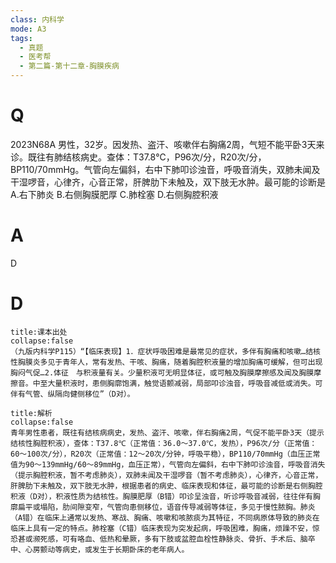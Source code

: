 ```yaml
---
class: 内科学
mode: A3
tags:
  - 真题
  - 医考帮
  - 第二篇-第十二章-胸膜疾病
---
```


# Q
2023N68A 男性，32岁。因发热、盗汗、咳嗽伴右胸痛2周，气短不能平卧3天来诊。既往有肺结核病史。查体：T37.8℃，P96次/分，R20次/分，BP110/70mmHg。气管向左偏斜，右中下肺叩诊浊音，呼吸音消失，双肺未闻及干湿啰音，心律齐，心音正常，肝脾肋下未触及，双下肢无水肿。最可能的诊断是
A.右下肺炎
B.右侧胸膜肥厚
C.肺栓塞
D.右侧胸腔积液

# A
D
# D
```ad-note
title:课本出处
collapse:false
（九版内科学P115）“【临床表现】1．症状呼吸困难是最常见的症状，多伴有胸痛和咳嗽…结核性胸膜炎多见于青年人，常有发热、干咳、胸痛，随着胸腔积液量的增加胸痛可缓解，但可出现胸闷气促…2.体征　与积液量有关。少量积液可无明显体征，或可触及胸膜摩擦感及闻及胸膜摩擦音。中至大量积液时，患侧胸廓饱满，触觉语颤减弱，局部叩诊浊音，呼吸音减低或消失。可伴有气管、纵隔向健侧移位”（D对）。
```

```ad-summary
title:解析
collapse:false
青年男性患者，既往有结核病病史，发热、盗汗、咳嗽，伴右胸痛2周，气促不能平卧3天（提示结核性胸腔积液），查体：T37.8℃（正常值：36.0～37.0℃，发热），P96次/分（正常值：60～100次/分），R20次（正常值：12～20次/分钟，呼吸平稳），BP110/70mmHg（血压正常值为90～139mmHg/60～89mmHg，血压正常），气管向左偏斜，右中下肺叩诊浊音，呼吸音消失（提示胸腔积液，暂不考虑肺炎），双肺未闻及干湿啰音（暂不考虑肺炎），心律齐，心音正常，肝脾肋下未触及，双下肢无水肿，根据患者的病史、临床表现和体征，最可能的诊断是右侧胸腔积液（D对），积液性质为结核性。胸膜肥厚（B错）叩诊呈浊音，听诊呼吸音减弱，往往伴有胸廓扁平或塌陷，肋间隙变窄，气管向患侧移位，语音传导减弱等体征，多见于慢性脓胸。肺炎（A错）在临床上通常以发热、寒战、胸痛、咳嗽和咳脓痰为其特征，不同病原体导致的肺炎在临床上具有一定的特点。肺栓塞（C错）临床表现为突发起病，呼吸困难，胸痛，烦躁不安，惊恐甚或濒死感，可有咯血、低热和晕厥，多有下肢或盆腔血栓性静脉炎、骨折、手术后、脑卒中、心房颤动等病史，或发生于长期卧床的老年病人。
```

